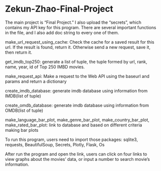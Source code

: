 # Zekun-Zhao-Final-Project
The main project is “Final Project.” I also upload the “secrets”, which contains my API key for this program. 
There are several important functions in the file, and I also add doc string to every one of them.

make_url_request_using_cache: Check the cache for a saved result for this url. If the result is found, return it. Otherwise send a new request, save it, then return it.

get_imdb_top250: generate a list of tuple, the tuple formed by url, rank, name, year, id of Top 250 IMBD movies.

make_request_api: Make a request to the Web API using the baseurl and params and return a dictionary

create_imdb_database: generate imdb database using information from IMDB(list of tuple)

create_omdb_database: generate imdb database using information from OMDB(list of tuple)

make_language_bar_plot, make_genre_bar_plot, make_country_bar_plot, make_rated_bar_plot: link to database and based on different criteria making bar plots

To run this program, users need to import those packages:
sqlite3,
requests,
BeautifulSoup,
Secrets,
Plotly,
Flask,
Os


After run the program and open the link, users can click on four links to view graphs about the movies’ data, or input a number to search movie’s information.

